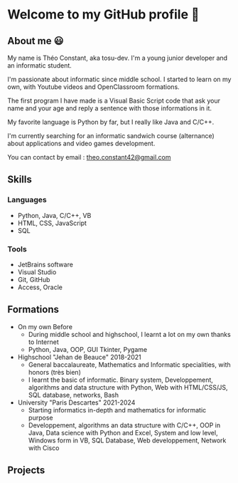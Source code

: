# Welcome to my GitHub profile 👋

## About me 😃
My name is Théo Constant, aka tosu-dev. I'm a young junior developer and an informatic student.

I'm passionate about informatic since middle school. I started to learn on my own, with Youtube videos and OpenClassroom formations. 

The first program I have made is a Visual Basic Script code that ask your name and your age and reply a sentence with those informations in it. 

My favorite language is Python by far, but I really like Java and C/C++.

I'm currently searching for an informatic sandwich course (alternance) about applications and video games development.

You can contact by email : theo.constant42@gmail.com

## Skills
### Languages
- Python, Java, C/C++, VB
- HTML, CSS, JavaScript
- SQL
### Tools
- JetBrains software
- Visual Studio
- Git, GitHub
- Access, Oracle

## Formations
- On my own Before 
  - During middle school and highschool, I learnt a lot on my own thanks to Internet
  - Python, Java, OOP, GUI Tkinter, Pygame
- Highschool "Jehan de Beauce" 2018-2021
  -   General baccalaureate, Mathematics and Informatic specialities, with honors (très bien)
  -   I learnt the basic of informatic. Binary system, Developpement, algorithms and data structure with Python, Web with HTML/CSS/JS, SQL database, networks, Bash
- University "Paris Descartes" 2021-2024
  - Starting informatics in-depth and mathematics for informatic purpose
  - Developpement, algorithms an data structure with C/C++, OOP in Java, Data science with Python and Excel, System and low level, Windows form in VB, SQL Database, Web developpement, Network with Cisco

## Projects

<!--
**tosu-dev/tosu-dev** is a ✨ _special_ ✨ repository because its `README.md` (this file) appears on your GitHub profile.

Here are some ideas to get you started:

- 🔭 I’m currently working on ...
- 🌱 I’m currently learning ...
- 👯 I’m looking to collaborate on ...
- 🤔 I’m looking for help with ...
- 💬 Ask me about ...
- 📫 How to reach me: ...
- 😄 Pronouns: ...
- ⚡ Fun fact: ...
-->
